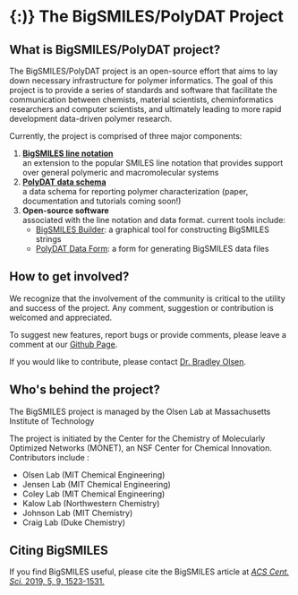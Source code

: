 # \{:\)\} The BigSMILES/PolyDAT Project 

## What is BigSMILES/PolyDAT project?

The BigSMILES/PolyDAT project is an open-source effort that aims to lay down necessary infrastructure for polymer informatics. The goal of this project is to provide a series of standards and software that facilitate the communication between chemists, material scientists, cheminformatics researchers and computer scientists, and ultimately leading to more rapid development data-driven polymer research.

Currently, the project is comprised of three major components:

1. [**BigSMILES line notation**](https://olsenlabmit.github.io/BigSMILES/docs/line_notation.html)  
   an extension to the popular SMILES line notation that provides support over general polymeric and macromolecular systems
2. [**PolyDAT data schema**](#)  
   a data schema for reporting polymer characterization (paper, documentation and tutorials coming soon!)
3. **Open-source software**   
   associated with the line notation and data format. current tools include:
   * [BigSMILES Builder](https://olsenlabmit.github.io/BigSMILES_builder/): a graphical tool for constructing BigSMILES strings
   * [PolyDAT Data Form](https://olsenlabmit.github.io/PolyDAT-form/index.html): a form for generating BigSMILES data files



## How to get involved?

We recognize that the involvement of the community is critical to the utility and success of the project. Any comment, suggestion or contribution is welcomed and appreciated. 

To suggest new features, report bugs or provide comments, please leave a comment at our [Github Page](https://github.com/olsenlabmit/BigSMILES).

If you would like to contribute, please contact [Dr. Bradley Olsen](mailto:bdolsen@mit.edu).  



## Who's behind the project?

The BigSMILES project is managed by the Olsen Lab at Massachusetts Institute of Technology

The project is initiated by the Center for the Chemistry of Molecularly Optimized Networks (MONET), an NSF Center for Chemical Innovation. Contributors include :

- Olsen Lab (MIT Chemical Engineering)
- Jensen Lab (MIT Chemical Engineering)
- Coley Lab (MIT Chemical Engineering)
- Kalow Lab (Northwestern Chemistry)
- Johnson Lab (MIT Chemistry)
- Craig Lab (Duke Chemistry)



## Citing BigSMILES

If you find BigSMILES useful, please cite the BigSMILES article at  [*ACS Cent. Sci.* 2019, 5, 9, 1523-1531.](https://pubs.acs.org/doi/10.1021/acscentsci.9b00476)

